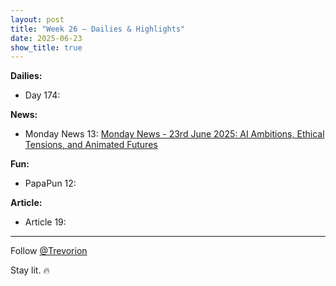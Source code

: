```yaml
---
layout: post
title: "Week 26 – Dailies & Highlights"
date: 2025-06-23
show_title: true
---
```


**Dailies:**  
- Day 174:

**News:**  
- Monday News 13: [Monday News - 23rd June 2025: AI Ambitions, Ethical Tensions, and Animated Futures](https://x.com/Trevorion/status/1937141718341525889)

**Fun:**  
- PapaPun 12: []()

**Article:**  
- Article 19: []()

---
Follow [@Trevorion](https://x.com/Trevorion)

Stay lit. 🔥

